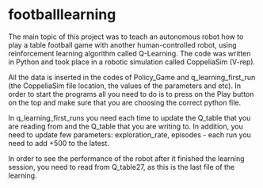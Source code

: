# footballlearning
The main topic of this project was to teach an autonomous robot how to play a table football game with another human-controlled robot,
using reinforcement learning algorithm called Q-Learning.
The code was written in Python and took place in a robotic simulation called CoppeliaSim (V-rep).

All the data is inserted in the codes of Policy_Game and q_learning_first_run (the CoppeliaSim file location, the values of the parameters and etc).
In order to start the programs all you need to do is to press on the Play button on the top and make sure that you are choosing 
the correct python file.



In q_learning_first_runs you need each time to update the Q_table that you are reading from and the Q_table that you are writing to.
In addition, you need to update few parameters: exploration_rate, episodes - each run you need to add +500 to the latest.


In order to see the performance of the robot after it finished the learning session, you need to read from Q_table27, as 
this is the last file of the learning.
